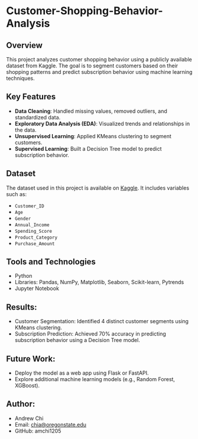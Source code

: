 # Customer-Shopping-Behavior-Analysis

## Overview
This project analyzes customer shopping behavior using a publicly available dataset from Kaggle. The goal is to segment customers based on their shopping patterns and predict subscription behavior using machine learning techniques.

## Key Features
- **Data Cleaning**: Handled missing values, removed outliers, and standardized data.
- **Exploratory Data Analysis (EDA)**: Visualized trends and relationships in the data.
- **Unsupervised Learning**: Applied KMeans clustering to segment customers.
- **Supervised Learning**: Built a Decision Tree model to predict subscription behavior.

## Dataset
The dataset used in this project is available on [Kaggle](https://www.kaggle.com/datasets/customer-shopping-latest-trends). It includes variables such as:
- `Customer_ID`
- `Age`
- `Gender`
- `Annual_Income`
- `Spending_Score`
- `Product_Category`
- `Purchase_Amount`

## Tools and Technologies
- Python
- Libraries: Pandas, NumPy, Matplotlib, Seaborn, Scikit-learn, Pytrends
- Jupyter Notebook

## Results:
- Customer Segmentation: Identified 4 distinct customer segments using KMeans clustering.
- Subscription Prediction: Achieved 70% accuracy in predicting subscription behavior using a Decision Tree model.

## Future Work:

- Deploy the model as a web app using Flask or FastAPI.
- Explore additional machine learning models (e.g., Random Forest, XGBoost).

## Author:
- Andrew Chi
- Email: chia@oregonstate.edu
- GitHub: amchi1205
